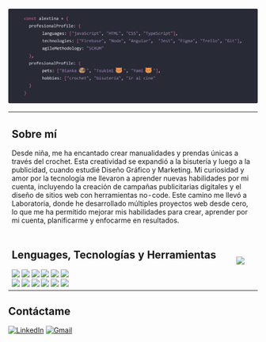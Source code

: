 [![alextina](/alextina.png)](https://github.com/alextina)
<table>
    <tr>
        <td colspan="2">
            <h2>Sobre mí</h2>
            <p>
                Desde niña, me ha encantado crear manualidades y prendas únicas a través del crochet. Esta
                creatividad se expandió a la bisutería y luego a la publicidad, cuando estudié Diseño Gráfico y
                Marketing. Mi curiosidad y amor por la tecnología me llevaron a aprender nuevas habilidades por mi
                cuenta, incluyendo la creación de campañas publicitarias digitales y el diseño de sitios web con
                herramientas no-code. Este camino me llevó a Laboratoria, donde he desarrollado múltiples proyectos
                web desde cero, lo que me ha permitido mejorar mis habilidades para crear, aprender por mi cuenta,
                planificarme y enfocarme en resultados. </p>
        </td>
    </tr>
    <tr>
        <td>
            <h2>Lenguages, Tecnologías y Herramientas</h2>
            <a href="https://github.com/alextina"><img src="https://skillicons.dev/icons?i=js"></a>
            <a href="https://github.com/alextina"><img src="https://skillicons.dev/icons?i=html"></a>
            <a href="https://github.com/alextina"><img src="https://skillicons.dev/icons?i=css"></a>
            <a href="https://github.com/alextina"><img src="https://skillicons.dev/icons?i=ts"></a>
            <a href="https://github.com/alextina"><img src="https://skillicons.dev/icons?i=nodejs"></a>
            <a href="https://github.com/alextina"><img src="https://skillicons.dev/icons?i=angular"></a>
            <br>
            <a href="https://github.com/alextina"><img src="https://skillicons.dev/icons?i=firebase"></a>
            <a href="https://github.com/alextina"><img src="https://skillicons.dev/icons?i=jest"></a>
            <a href="https://github.com/alextina"><img src="https://skillicons.dev/icons?i=vscode"></a>
            <a href="https://github.com/alextina"><img src="https://skillicons.dev/icons?i=git"></a>
            <a href="https://github.com/alextina"><img src="https://skillicons.dev/icons?i=github"></a>
            <a href="https://github.com/alextina"><img src="https://skillicons.dev/icons?i=figma"></a>
        </td>
        <td>
            <a href="https://github.com/alextina"><img src="https://github-readme-stats.vercel.app/api/top-langs/?username=alextina&theme=dracula">
        </td>
    </tr>
</table>

## Contáctame
[![LinkedIn](https://img.shields.io/badge/linkedin-%230077B5.svg?style=for-the-badge&logo=linkedin&logoColor=white)](https://www.linkedin.com/in/alextina/)
[![Gmail](https://img.shields.io/badge/Gmail-D14836?style=for-the-badge&logo=gmail&logoColor=white)](mailto:castilloavilaa@gmail.com)